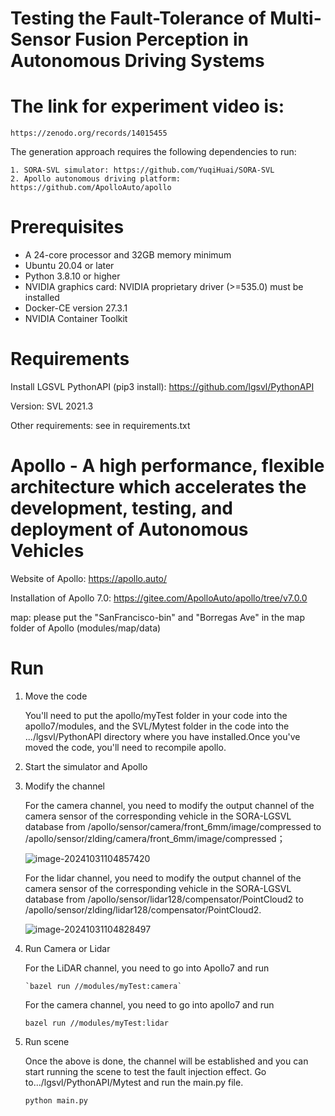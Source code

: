 # Testing the Fault-Tolerance of Multi-Sensor Fusion Perception in Autonomous Driving Systems


# The link for experiment video is:
```
https://zenodo.org/records/14015455
```

The generation approach requires the following dependencies to run:

	1. SORA-SVL simulator: https://github.com/YuqiHuai/SORA-SVL
	2. Apollo autonomous driving platform: https://github.com/ApolloAuto/apollo

# Prerequisites

* A 24-core processor and 32GB memory minimum
* Ubuntu 20.04 or later
* Python 3.8.10 or higher
* NVIDIA graphics card: NVIDIA proprietary driver (>=535.0) must be installed
* Docker-CE version 27.3.1
* NVIDIA Container Toolkit

# Requirements

Install LGSVL PythonAPI (pip3 install): https://github.com/lgsvl/PythonAPI

Version: SVL 2021.3

Other requirements: see in requirements.txt

# Apollo - A high performance, flexible architecture which accelerates the development, testing, and deployment of Autonomous Vehicles

Website of Apollo: https://apollo.auto/

Installation of Apollo 7.0: https://gitee.com/ApolloAuto/apollo/tree/v7.0.0

map: please put the "SanFrancisco-bin" and "Borregas Ave" in the map folder of Apollo (modules/map/data)

# Run

1. Move the code

   You'll need to put the apollo/myTest folder in your code into the  apollo7/modules, and the SVL/Mytest folder in the code into the .../lgsvl/PythonAPI directory where you have installed.Once you've moved the code, you'll need to recompile apollo.

2. Start the simulator and Apollo

3. Modify the channel

   For the camera channel, you need to modify the output channel of the camera sensor of the corresponding vehicle in the SORA-LGSVL database from /apollo/sensor/camera/front_6mm/image/compressed to /apollo/sensor/zlding/camera/front_6mm/image/compressed；

   ![image-20241031104857420](/home/zlding/.config/Typora/typora-user-images/image-20241031104857420.png)

   For the lidar channel, you need to modify the output channel of the camera sensor of the corresponding vehicle in the SORA-LGSVL database from /apollo/sensor/lidar128/compensator/PointCloud2 to /apollo/sensor/zlding/lidar128/compensator/PointCloud2.

   ![image-20241031104828497](/home/zlding/.config/Typora/typora-user-images/image-20241031104828497.png)

4. Run Camera or Lidar

   For the LiDAR channel, you need to go into Apollo7 and run

   ```
   `bazel run //modules/myTest:camera`
   ```

   For the camera channel, you need to go into apollo7 and run

   ```
   bazel run //modules/myTest:lidar
   ```

5. Run scene

   Once the above is done, the channel will be established and you can start running the scene to test the fault injection effect. Go to.../lgsvl/PythonAPI/Mytest and run the main.py file.

   ```
   python main.py
   ```

   


